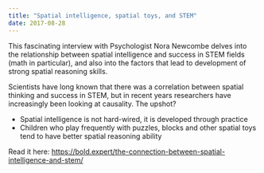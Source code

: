 ```yaml
---
title: "Spatial intelligence, spatial toys, and STEM"
date: 2017-08-28
---
```


This fascinating interview with Psychologist Nora Newcombe delves into the relationship between spatial intelligence and success in STEM fields (math in particular), and also into the factors that lead to development of strong spatial reasoning skills.

Scientists have long known that there was a correlation between spatial thinking and success in STEM, but in recent years researchers have increasingly been looking at causality.  The upshot?

- Spatial intelligence is not hard-wired, it is developed through practice
- Children who play frequently with puzzles, blocks and other spatial toys tend to have better spatial reasoning ability

Read it here: https://bold.expert/the-connection-between-spatial-intelligence-and-stem/
